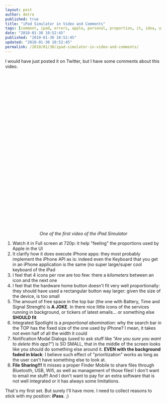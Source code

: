 ```yaml
---
layout: post
author: detro
published: true
title: "iPad Simulator in Video and Comments"
tags: [comment, ipad, errors, apple, personal, proportion, it, idea, ui, iphone, english, video, usability]
date: "2010-01-30 10:52:45"
published: "2010-01-30 10:52:45"
updated: "2010-01-30 10:52:45"
permalink: /2010/01/30/ipad-simulator-in-video-and-comments/
---
```


I would have just posted it on Twitter, but I have some comments about this video.

<div align="center">
<object width="640" height="505"><param name="movie" value="http://www.youtube.com/v/-5oqcoZHgPE&hl=en_US&fs=1&rel=0&hd=1"></param><param name="allowFullScreen" value="true"></param><param name="allowscriptaccess" value="always"></param><embed src="http://www.youtube.com/v/-5oqcoZHgPE&hl=en_US&fs=1&rel=0&hd=1" type="application/x-shockwave-flash" allowscriptaccess="always" allowfullscreen="true" width="640" height="505"></embed></object>
<em>One of the first video of the iPad Simulator</em>
</div>

<ol>
<li>Watch it in Full screen at 720p: it help "feeling" the proportions used by Apple in the UI</li>
<li>It clarify how it does execute iPhone apps: they most probably implement the iPhone API as is: indeed even the Keyboard that you get in an iPhone application is the same (no super large/super cool keyboard of the iPad</li>
<li>I feel that 4 icons per row are too few: there a <em>kilometers</em> between an icon and the next one</li>
<li>I feel that the hardware home button doesn't fit very well proportionally: they should have used a rectangular button way larger: given the size of the device, is too small</li>
<li>The amount of free space in the top bar (the one with Battery, Time and Signal Strength) is <strong>A JOKE</strong>. In there nice little icons of the services running in background, or tickers of latest emails... or something else <strong>SHOULD fit</strong></li>
<li>Integrated Spotlight is a <em>proportional abomination</em>: why the search bar in the TOP has the fixed size of the one used by iPhone? I mean, it takes not even half of all the width it could</li>
<li>Notification Modal Dialogs (used to ask stuff like <em>"Are you sure you want to delete this app?"</em>) is SO SMALL, that in the middle of the screen looks like you should do something else around it. <strong>EVEN with the background faded in black</strong>: I believe such effect of "prioritization" works as long as the user can't have something else to look at.</li>
<li><strong>File Sharing!!!</strong> It misses a proper Finder Mobile to share files through Bluetooth, USB, Wifi, as well as management of those files! I don't want to email me stuff! And I don't want to pay for an extra software that is not well integrated or it has always some limitations.</li>
</ol>

That's my first set. But surely I'll have more. I need to collect reasons to stick with my position: <strong>iPass</strong>. ;)
